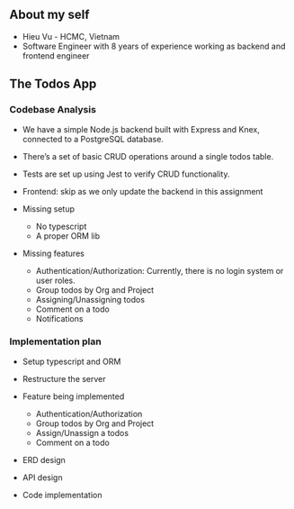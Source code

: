 ## About my self

- Hieu Vu - HCMC, Vietnam
- Software Engineer with 8 years of experience working as backend and frontend engineer

## The Todos App

### Codebase Analysis

- We have a simple Node.js backend built with Express and Knex, connected to a PostgreSQL database.
- There’s a set of basic CRUD operations around a single todos table.
- Tests are set up using Jest to verify CRUD functionality.
- Frontend: skip as we only update the backend in this assignment

- Missing setup

  - No typescript
  - A proper ORM lib

- Missing features
  - Authentication/Authorization: Currently, there is no login system or user roles.
  - Group todos by Org and Project
  - Assigning/Unassigning todos
  - Comment on a todo
  - Notifications

### Implementation plan

- Setup typescript and ORM
- Restructure the server
- Feature being implemented

  - Authentication/Authorization
  - Group todos by Org and Project
  - Assign/Unassign a todos
  - Comment on a todo

- ERD design
- API design
- Code implementation
